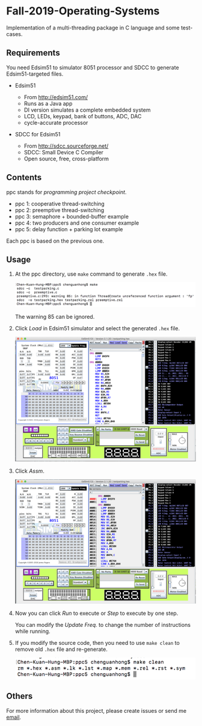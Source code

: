 # Fall-2019-Operating-Systems

Implementation of a multi-threading package in C language and some test-cases.

## Requirements

You need Edsim51 to simulator 8051 processor and SDCC to generate Edsim51-targeted files.

- Edsim51
    - From http://edsim51.com/
    - Runs as a Java app
    - DI version simulates a complete embedded system
    - LCD, LEDs, keypad, bank of buttons, ADC, DAC
    - cycle-accurate processor

- SDCC for Edsim51
    - From http://sdcc.sourceforge.net/
    - SDCC: Small Device C Compiler
    - Open source, free, cross-platform

## Contents

ppc stands for _programming project checkpoint_.

- ppc 1: cooperative thread-switching
- ppc 2: preemptive thread-switching
- ppc 3: semaphore + bounded-buffer example
- ppc 4: two producers and one consumer example
- ppc 5: delay function + parking lot example

Each ppc is based on the previous one.

## Usage

1. At the ppc directory, use `make` command to generate `.hex` file.

    ![1](img/1.png)

    The warning 85 can be ignored.

2. Click _Load_ in Edsim51 simulator and select the generated `.hex` file.

    ![2](img/2.png)

3. Click _Assm_.

    ![3](img/3.png)

4. Now you can click _Run_ to execute or _Step_ to execute by one step.

    You can modify the _Update Freq._ to change the number of instructions while running.

5. If you modify the source code, then you need to use `make clean` to remove old `.hex` file and re-generate.

    ![4](img/4.png)


## Others

For more information about this project, please create issues or send me [email](khchen.me@gmail.com).
